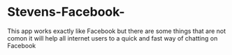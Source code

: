 # Stevens-Facebook-
This app works exactly like Facebook but there are some things that are not comon it will help all internet users to a quick and fast way of chatting on Facebook 
